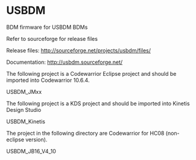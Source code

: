 USBDM
=====

BDM firmware for USBDM BDMs

Refer to sourceforge for release files

Release files: http://sourceforge.net/projects/usbdm/files/

Documentation: http://usbdm.sourceforge.net/

The following project is a Codewarrior Eclipse project and should be imported into Codewarrior 10.6.4.

USBDM_JMxx

The following project is a KDS project and should be imported into Kinetis Design Studio

USBDM_Kinetis

The project in the following directory are Codewarrior for HC08 (non-eclipse version).

USBDM_JB16_V4_10
